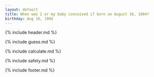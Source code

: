```yaml
---
layout: default
title: When was I or my baby conceived if born on August 16, 1904?
birthday: Aug 16, 1904
---
```


{% include header.md %}

{% include guess.md %}

{% include calculate.md %}

{% include safety.md %}

{% include footer.md %}



